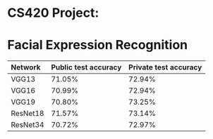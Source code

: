 # CS420 Project: 

# Facial Expression Recognition

|Network|Public test accuracy|Private test accuracy
|:--|:--|:--|
|VGG13			|	71.05%						|	72.94%
|VGG16			|	70.99%						|	72.94%
|VGG19			|	70.80%						|	73.25%
|ResNet18		|	71.57%						|	73.14%
|ResNet34			|70.72%						|	72.97%
